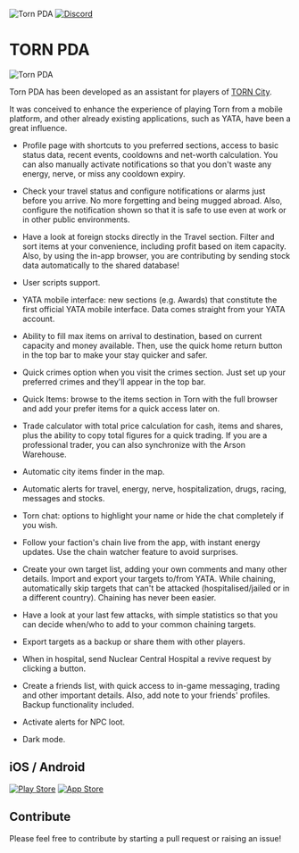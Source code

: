 ![Torn PDA](https://img.shields.io/github/v/tag/Manuito83/torn-pda.svg?color=green&label=Torn%20PDA&logo=github&style=for-the-badge)
[![Discord](https://img.shields.io/discord/715785867519721534?style=for-the-badge&color=%23447e9b&label=Discord&logo=discord&logoColor=FFF)](https://discord.gg/vyP23kJ)

# TORN PDA 

![Torn PDA](https://i.imgur.com/8hNh0q7.png?1) 

Torn PDA has been developed as an assistant for players of [TORN City](https://www.torn.com). 

It was conceived to enhance the experience of playing Torn from a mobile platform, and other already existing applications, such as YATA, have been a great influence.

* Profile page with shortcuts to you preferred sections, access to basic status data, recent events, cooldowns and net-worth calculation. You can also manually activate notifications so that you don't waste any energy, nerve, or miss any cooldown expiry.

* Check your travel status and configure notifications or alarms just before you arrive. No more forgetting and being mugged abroad. Also, configure the notification shown so that it is safe to use even at work or in other public environments.

* Have a look at foreign stocks directly in the Travel section. Filter and sort items at your convenience, including profit based on item capacity. Also, by using the in-app browser, you are contributing by sending stock data automatically to the shared database!

* User scripts support.

* YATA mobile interface: new sections (e.g. Awards) that constitute the first official YATA mobile interface. Data comes straight from your YATA account.

* Ability to fill max items on arrival to destination, based on current capacity and money available. Then, use the quick home return button in the top bar to make your stay quicker and safer.

* Quick crimes option when you visit the crimes section. Just set up your preferred crimes and they'll appear in the top bar.

* Quick Items: browse to the items section in Torn with the full browser and add your prefer items for a quick access later on.

* Trade calculator with total price calculation for cash, items and shares, plus the ability to copy total figures for a quick trading. If you are a professional trader, you can also synchronize with the Arson Warehouse.

* Automatic city items finder in the map.

* Automatic alerts for travel, energy, nerve, hospitalization, drugs, racing, messages and stocks.

* Torn chat: options to highlight your name or hide the chat completely if you wish.

* Follow your faction's chain live from the app, with instant energy updates. Use the chain watcher feature to avoid surprises.

* Create your own target list, adding your own comments and many other details. Import and export your targets to/from YATA. While chaining, automatically skip targets that can't be attacked (hospitalised/jailed or in a different country). Chaining has never been easier.

* Have a look at your last few attacks, with simple statistics so that you can decide when/who to add to your common chaining targets.

* Export targets as a backup or share them with other players.

* When in hospital, send Nuclear Central Hospital a revive request by clicking a button.

* Create a friends list, with quick access to in-game messaging, trading and other important details. Also, add note to your friends' profiles. Backup functionality included.

* Activate alerts for NPC loot.

* Dark mode.



## iOS / Android

[![Play Store](https://i.imgur.com/R12sw2i.png?2)](https://play.google.com/store/apps/details?id=com.manuito.tornpda "Play Store")
[![App Store](https://i.imgur.com/6k02rJZ.png?1)](https://apps.apple.com/us/app/torn-pda/id1510138514 "App Store")


## Contribute

Please feel free to contribute by starting a pull request or raising an issue!


